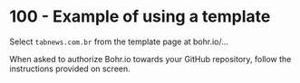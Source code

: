 # 100 - Example of using a template

Select ```tabnews.com.br``` from the template page at bohr.io/...

When asked to authorize Bohr.io towards your GitHub repository, follow the instructions provided on screen.

